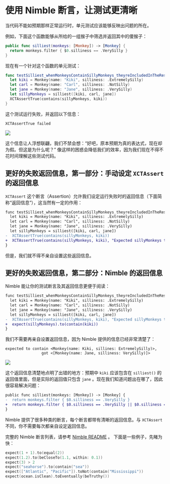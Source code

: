 # 使用 Nimble 断言，让测试更清晰

当代码不能如预期那样正常运行时，单元测试应该能够反映出问题的所在。

例如，下面这个函数能够从所给的一组猴子中筛选并返回其中的傻猴子：

```swift
public func silliest(monkeys: [Monkey]) -> [Monkey] {
  return monkeys.filter { $0.silliness == .VerySilly }
}
```

现在有一个针对这个函数的单元测试：

```swift
func testSilliest_whenMonkeysContainSillyMonkeys_theyreIncludedInTheResult() {
  let kiki = Monkey(name: "Kiki", silliness: .ExtremelySilly)
  let carl = Monkey(name: "Carl", silliness: .NotSilly)
  let jane = Monkey(name: "Jane", silliness: .VerySilly)
  let sillyMonkeys = silliest([kiki, carl, jane])
  XCTAssertTrue(contains(sillyMonkeys, kiki))
}
```

这个测试运行失败，并返回以下信息：

```
XCTAssertTrue failed
```

![](http://f.cl.ly/items/1G17453p47090y30203d/Screen%20Shot%202015-02-26%20at%209.08.27%20AM.png)

这个信息让人浮想联翩，我们不禁会想：“好吧，原本预期为真的表达式，现在却为假。但这是为什么呢？”
像这样的困惑会降低我们的效率，因为我们现在不得不花时间理解这些测试代码。

## 更好的失败返回信息，第一部分：手动设定 `XCTAssert` 的返回信息

`XCTAssert` 这个断言（Assertion）允许我们设定运行失败时的返回信息（下面简称“返回信息”），这当然有一定的作用：

```diff
func testSilliest_whenMonkeysContainSillyMonkeys_theyreIncludedInTheResult() {
  let kiki = Monkey(name: "Kiki", silliness: .ExtremelySilly)
  let carl = Monkey(name: "Carl", silliness: .NotSilly)
  let jane = Monkey(name: "Jane", silliness: .VerySilly)
  let sillyMonkeys = silliest([kiki, carl, jane])
-  XCTAssertTrue(contains(sillyMonkeys, kiki))
+  XCTAssertTrue(contains(sillyMonkeys, kiki), "Expected sillyMonkeys to contain 'Kiki'")
}
```

但是，我们就不得不亲自设置这些返回信息。

## 更好的失败返回信息，第二部分：Nimble 的返回信息

Nimble 能让你的测试断言及其返回信息更便于阅读：

```diff
func testSilliest_whenMonkeysContainSillyMonkeys_theyreIncludedInTheResult() {
  let kiki = Monkey(name: "Kiki", silliness: .ExtremelySilly)
  let carl = Monkey(name: "Carl", silliness: .NotSilly)
  let jane = Monkey(name: "Jane", silliness: .VerySilly)
  let sillyMonkeys = silliest([kiki, carl, jane])
-  XCTAssertTrue(contains(sillyMonkeys, kiki), "Expected sillyMonkeys to contain 'Kiki'")
+  expect(sillyMonkeys).to(contain(kiki))
}
```

我们不需要再亲自设置返回信息，因为 Nimble 提供的信息已经非常清楚了：

```
expected to contain <Monkey(name: Kiki, sillines: ExtremelySilly)>,
                got <[Monkey(name: Jane, silliness: VerySilly)]>
```

![](http://f.cl.ly/items/3N2e3g2K3W123b1L1J0G/Screen%20Shot%202015-02-26%20at%2011.27.02%20AM.png)

这个返回信息清楚地点明了出错的地方：预期中 `kiki` 应该包含在 `silliest()` 的返回值里面，但是实际的返回值只包含 `jane` 。现在我们知道问题出在哪了，因此很容易解决问题：

```diff
public func silliest(monkeys: [Monkey]) -> [Monkey] {
-  return monkeys.filter { $0.silliness == .VerySilly }
+  return monkeys.filter { $0.silliness == .VerySilly || $0.silliness == .ExtremelySilly }
}
```

Nimble 提供了很多种类的断言，每个断言都带有清晰的返回信息。与 `XCTAssert` 不同，你不需要每次都亲自设定返回信息。

完整的 Nimble 断言列表，请参考 [Nimble README](https://github.com/Quick/Nimble) 。
下面是一些例子，先睹为快：

```swift
expect(1 + 1).to(equal(2))
expect(1.2).to(beCloseTo(1.1, within: 0.1))
expect(3) > 2
expect("seahorse").to(contain("sea"))
expect(["Atlantic", "Pacific"]).toNot(contain("Mississippi"))
expect(ocean.isClean).toEventually(beTruthy())
```


